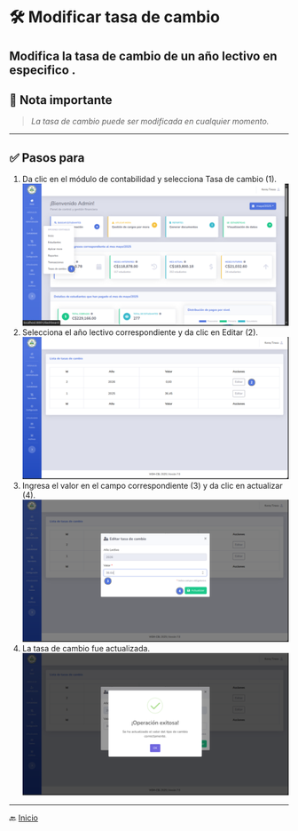 # 🛠️ Modificar tasa de cambio

Modifica la tasa de cambio de un año lectivo en especifico
.
---

## 📝 Nota importante

> *La tasa de cambio puede ser modificada en cualquier momento.*
---

## ✅ Pasos para

1. Da clic en el módulo de contabilidad y selecciona Tasa de cambio (1).
![Acceder](../../assets/Tasa%20de%20cambio/Tasa1.png)
2. Selecciona el año lectivo correspondiente y da clic en Editar (2).
![Acceder](../../assets/Tasa%20de%20cambio/Tasa2.png)
3. Ingresa el valor en el campo correspondiente (3) y da clic en actualizar (4).
![Acceder](../../assets/Tasa%20de%20cambio/Tasa3.png)
4. La tasa de cambio fue actualizada.
![Acceder](../../assets/Tasa%20de%20cambio/Tasa4.png)

---
🔙 [Inicio](../../Index.md)


